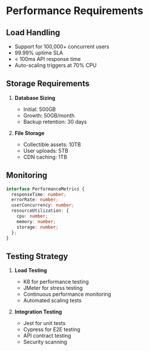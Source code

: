 # Performance Requirements

## Load Handling
- Support for 100,000+ concurrent users
- 99.99% uptime SLA
- < 100ms API response time
- Auto-scaling triggers at 70% CPU

## Storage Requirements
1. **Database Sizing**
   - Initial: 500GB
   - Growth: 50GB/month
   - Backup retention: 30 days

2. **File Storage**
   - Collectible assets: 10TB
   - User uploads: 5TB
   - CDN caching: 1TB

## Monitoring
```typescript
interface PerformanceMetrics {
  responseTime: number;
  errorRate: number;
  userConcurrency: number;
  resourceUtilization: {
    cpu: number;
    memory: number;
    storage: number;
  };
}
```

## Testing Strategy
1. **Load Testing**
   - K6 for performance testing
   - JMeter for stress testing
   - Continuous performance monitoring
   - Automated scaling tests

2. **Integration Testing**
   - Jest for unit tests
   - Cypress for E2E testing
   - API contract testing
   - Security scanning